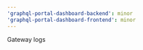 ```yaml
---
'graphql-portal-dashboard-backend': minor
'graphql-portal-dashboard-frontend': minor
---
```


Gateway logs
